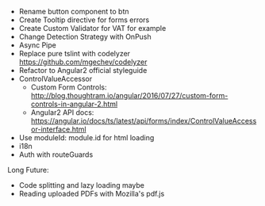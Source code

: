 - Rename button component to btn
- Create Tooltip directive for forms errors
- Create Custom Validator for VAT for example
- Change Detection Strategy with OnPush
- Async Pipe
- Replace pure tslint with codelyzer https://github.com/mgechev/codelyzer
- Refactor to Angular2 official styleguide
- ControlValueAccessor
  - Custom Form Controls: http://blog.thoughtram.io/angular/2016/07/27/custom-form-controls-in-angular-2.html
  - Angular2 API docs: https://angular.io/docs/ts/latest/api/forms/index/ControlValueAccessor-interface.html
- Use moduleId: module.id for html loading
- i18n
- Auth with routeGuards

Long Future:
- Code splitting and lazy loading maybe
- Reading uploaded PDFs with Mozilla's pdf.js
